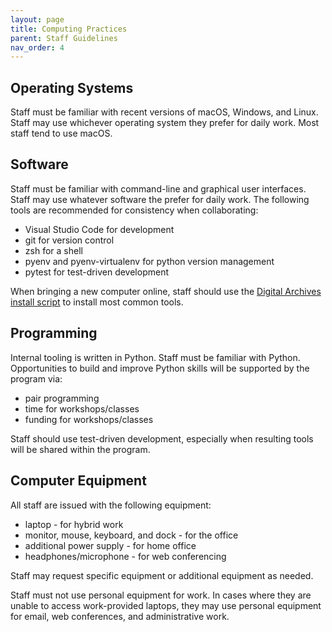 ```yaml
---
layout: page
title: Computing Practices
parent: Staff Guidelines
nav_order: 4
---
```


## Operating Systems

Staff must be familiar with recent versions of macOS, Windows, and Linux.
Staff may use whichever operating system they prefer for daily work.
Most staff tend to use macOS.

## Software

Staff must be familiar with command-line and graphical user interfaces.
Staff may use whatever software the prefer for daily work.
The following tools are recommended for consistency when collaborating:

* Visual Studio Code for development
* git for version control
* zsh for a shell
* pyenv and pyenv-virtualenv for python version management
* pytest for test-driven development

When bringing a new computer online, staff should use the [Digital Archives install script](https://github.com/NYPL/digarch_scripts/blob/main/digiarch-software-script) to install most common tools.

## Programming

Internal tooling is written in Python.
Staff must be familiar with Python.
Opportunities to build and improve Python skills will be supported by the program via:

* pair programming
* time for workshops/classes
* funding for workshops/classes

Staff should use test-driven development, especially when resulting tools will be shared within the program.

## Computer Equipment

All staff are issued with the following equipment:

* laptop - for hybrid work
* monitor, mouse, keyboard, and dock - for the office
* additional power supply - for home office
* headphones/microphone - for web conferencing

Staff may request specific equipment or additional equipment as needed.

Staff must not use personal equipment for work.
In cases where they are unable to access work-provided laptops, they may use personal equipment for email, web conferences, and administrative work.
